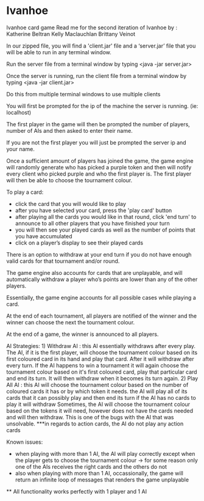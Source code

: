 # Ivanhoe
Ivanhoe card game
Read me for the second iteration of Ivanhoe by :
Katherine Beltran 
Kelly Maclauchlan 
Brittany Veinot	

In our zipped file, you will find a 'client.jar' file and a ‘server.jar’ file that you will be able to run in any terminal window.

Run the server file from a terminal window by typing <java -jar server.jar> 

Once the server is running, run the client file from a terminal window by typing <java -jar client.jar> 

Do this from multiple terminal windows to use multiple clients

You will first be prompted for the ip of the machine the server is running. (ie: localhost)

The first player in the game will then be prompted the number of players, number of AIs and then asked to enter their name. 

If you are not the first player you will just be prompted the server ip and your name.

Once a sufficient amount of players has joined the game, the game engine will randomly generate who has picked a purple token and then will 
notify every client who picked purple and who the first player is. 
The first player will then be able to choose the tournament colour.

To play a card:
- click the card that you will would like to play 
- after you have selected your card, press the 'play card' button 
- after playing all the cards you would like in that round, click 'end turn' to announce to all other players that you have finished your turn 
- you will then see your played cards as well as the number of points that you have accumulated 
- click on a player’s display to see their played cards

There is an option to withdraw at your end turn if you do not have enough valid cards for that tournament and/or round.

The game engine also accounts for cards that are unplayable, and will automatically withdraw a player who’s points are lower than any of the other players.

Essentially, the game engine accounts for all possible cases while playing a card. 

At the end of each tournament, all players are notified of the winner and the winner can choose the next the tournament colour.

At the end of a game, the winner is announced to all players.

AI Strategies:
	1) Withdraw AI : this AI essentially withdraws after every play. The AI, if it is the first player, will choose the tournament colour based on 
					 its first coloured card in its hand and play that card. After it will withdraw after every turn. If the AI happens to win a tournament
					 it will again choose the tournament colour based on it's first coloured card, play that particular card and end its turn. It will then
					 withdraw when it becomes its turn again. 
	2) Play All AI : this AI will choose the tournament colour based on the number of coloured cards it has or by which token it needs.
					 the AI will play all of its cards that it can possibly play and then end its turn
					 if the AI has no cards to play it will withdraw
					 Sometimes, the AI will choose the tournament colour based on the tokens it will need, however does not have the cards needed and will then withdraw. This is one of the bugs with the AI that was unsolvable. 
***in regards to action cards, the AI do not play any action cards 

Known issues:
- when playing with more than 1 AI, the AI will play correctly except when the player gets to choose the tournament colour
		-> for some reason only one of the AIs receives the right cards and the others do not 
- also when playing with more than 1 AI, occassionally, the game will return an infinite loop of messages that renders the game unplayable

** All functionality works perfectly with 1 player and 1 AI
